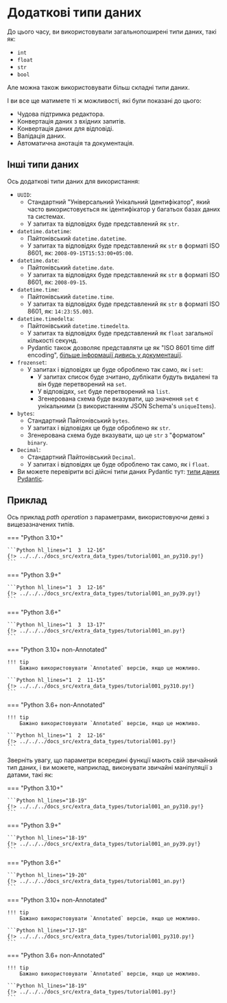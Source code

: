 # Додаткові типи даних

До цього часу, ви використовували загальнопоширені типи даних, такі як:

* `int`
* `float`
* `str`
* `bool`

Але можна також використовувати більш складні типи даних.

І ви все ще матимете ті ж можливості, які були показані до цього:

* Чудова підтримка редактора.
* Конвертація даних з вхідних запитів.
* Конвертація даних для відповіді.
* Валідація даних.
* Автоматична анотація та документація.

## Інші типи даних

Ось додаткові типи даних для використання:

* `UUID`:
    * Стандартний "Універсальний Унікальний Ідентифікатор", який часто використовується як ідентифікатор у багатьох базах даних та системах.
    * У запитах та відповідях буде представлений як `str`.
* `datetime.datetime`:
    * Пайтонівський `datetime.datetime`.
    * У запитах та відповідях буде представлений як `str` в форматі ISO 8601, як: `2008-09-15T15:53:00+05:00`.
* `datetime.date`:
    * Пайтонівський `datetime.date`.
    * У запитах та відповідях буде представлений як `str` в форматі ISO 8601, як: `2008-09-15`.
* `datetime.time`:
    * Пайтонівський `datetime.time`.
    * У запитах та відповідях буде представлений як `str` в форматі ISO 8601, як: `14:23:55.003`.
* `datetime.timedelta`:
    * Пайтонівський `datetime.timedelta`.
    * У запитах та відповідях буде представлений як `float` загальної кількості секунд.
    * Pydantic також дозволяє представляти це як "ISO 8601 time diff encoding", <a href="https://pydantic-docs.helpmanual.io/usage/exporting_models/#json_encoders" class="external-link" target="_blank">більше інформації дивись у документації</a>.
* `frozenset`:
    * У запитах і відповідях це буде оброблено так само, як і `set`:
        * У запитах список буде зчитано, дублікати будуть видалені та він буде перетворений на `set`.
        * У відповідях, `set` буде перетворений на `list`.
        * Згенерована схема буде вказувати, що значення `set` є унікальними (з використанням JSON Schema's `uniqueItems`).
* `bytes`:
    * Стандартний Пайтонівський `bytes`.
    * У запитах і відповідях це буде оброблено як `str`.
    * Згенерована схема буде вказувати, що це `str` з "форматом" `binary`.
* `Decimal`:
    * Стандартний Пайтонівський `Decimal`.
    * У запитах і відповідях це буде оброблено так само, як і `float`.
* Ви можете перевірити всі дійсні типи даних Pydantic тут: <a href="https://pydantic-docs.helpmanual.io/usage/types" class="external-link" target="_blank">типи даних Pydantic</a>.

## Приклад

Ось приклад *path operation* з параметрами, використовуючи деякі з вищезазначених типів.

=== "Python 3.10+"

    ```Python hl_lines="1  3  12-16"
    {!> ../../../docs_src/extra_data_types/tutorial001_an_py310.py!}
    ```

=== "Python 3.9+"

    ```Python hl_lines="1  3  12-16"
    {!> ../../../docs_src/extra_data_types/tutorial001_an_py39.py!}
    ```

=== "Python 3.6+"

    ```Python hl_lines="1  3  13-17"
    {!> ../../../docs_src/extra_data_types/tutorial001_an.py!}
    ```

=== "Python 3.10+ non-Annotated"

    !!! tip
        Бажано використовувати `Annotated` версію, якщо це можливо.

    ```Python hl_lines="1  2  11-15"
    {!> ../../../docs_src/extra_data_types/tutorial001_py310.py!}
    ```

=== "Python 3.6+ non-Annotated"

    !!! tip
        Бажано використовувати `Annotated` версію, якщо це можливо.

    ```Python hl_lines="1  2  12-16"
    {!> ../../../docs_src/extra_data_types/tutorial001.py!}
    ```

Зверніть увагу, що параметри всередині функції мають свій звичайний тип даних, і ви можете, наприклад, виконувати звичайні маніпуляції з датами, такі як:

=== "Python 3.10+"

    ```Python hl_lines="18-19"
    {!> ../../../docs_src/extra_data_types/tutorial001_an_py310.py!}
    ```

=== "Python 3.9+"

    ```Python hl_lines="18-19"
    {!> ../../../docs_src/extra_data_types/tutorial001_an_py39.py!}
    ```

=== "Python 3.6+"

    ```Python hl_lines="19-20"
    {!> ../../../docs_src/extra_data_types/tutorial001_an.py!}
    ```

=== "Python 3.10+ non-Annotated"

    !!! tip
        Бажано використовувати `Annotated` версію, якщо це можливо.

    ```Python hl_lines="17-18"
    {!> ../../../docs_src/extra_data_types/tutorial001_py310.py!}
    ```

=== "Python 3.6+ non-Annotated"

    !!! tip
        Бажано використовувати `Annotated` версію, якщо це можливо.

    ```Python hl_lines="18-19"
    {!> ../../../docs_src/extra_data_types/tutorial001.py!}
    ```
